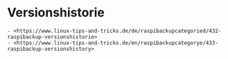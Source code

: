 # Versionshistorie

``` admonish note title="Quelle"
- <https://www.linux-tips-and-tricks.de/de/raspibackupcategoried/432-raspibackup-versionshistorie>
- <https://www.linux-tips-and-tricks.de/en/raspibackupcategorye/433-raspibackup-versionshistory>
```
